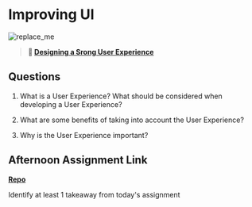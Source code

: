 # Improving UI

![replace_me](https://codeworks.blob.core.windows.net/public/assets/img/illustrations/placeholder.svg)

> **📖 [Designing a Srong User Experience](https://codeworksacademy.com/fs-student-guide/resources/wk7/03-Creating-Good-UX)**

## Questions

1. What is a User Experience? What should be considered when developing a User Experience?

2. What are some benefits of taking into account the User Experience?

3. Why is the User Experience important?

## Afternoon Assignment Link

**[Repo](https://github.com/katie-mccauley/<ASSIGNMENT_REPO>)**

Identify at least 1 takeaway from today's assignment
